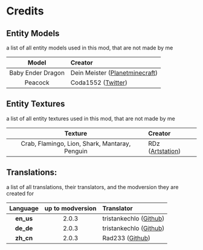 # Credits



## Entity Models
a list of all entity models used in this mod, that are not made by me

|       Model       | Creator                                                                                |
|:-----------------:|:---------------------------------------------------------------------------------------|
| Baby Ender Dragon | Dein Meister ([Planetminecraft](https://www.planetminecraft.com/member/dein_meister/)) |
|      Peacock      | Coda1552 ([Twitter](https://twitter.com/Coda1552))                                     |



## Entity Textures
a list of all entity textures used in this mod, that are not made by me

|                    Texture                     | Creator                                                      |
|:----------------------------------------------:|:-------------------------------------------------------------|
| Crab, Flamingo, Lion, Shark, Mantaray, Penguin | RDz ([Artstation](https://www.artstation.com/rdzdoesmodels)) |



## Translations:
a list of all translations, their translators, and the modversion they are created for

| Language  | up to modversion | Translator                                                 |
|:---------:|:----------------:|:-----------------------------------------------------------|
| **en_us** |      2.0.3       | tristankechlo ([Github](https://github.com/tristankechlo)) |
| **de_de** |      2.0.3       | tristankechlo ([Github](https://github.com/tristankechlo)) |
| **zh_cn** |      2.0.3       | Rad233 ([Github](https://github.com/Rad233))               |
